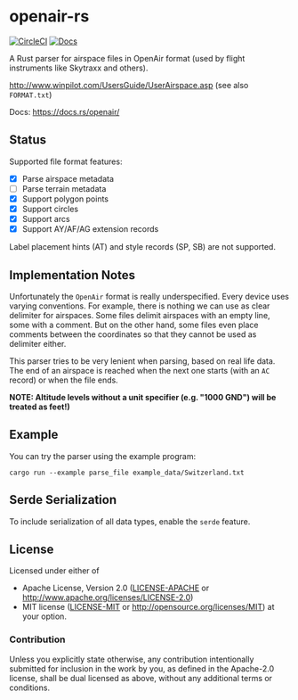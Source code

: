 # openair-rs

[![CircleCI][circle-ci-badge]][circle-ci]
[![Docs][docs-badge]][docs]

A Rust parser for airspace files in OpenAir format (used by flight instruments
like Skytraxx and others).

<http://www.winpilot.com/UsersGuide/UserAirspace.asp> (see also `FORMAT.txt`)

Docs: <https://docs.rs/openair/>

## Status

Supported file format features:

- [x] Parse airspace metadata
- [ ] Parse terrain metadata
- [x] Support polygon points
- [x] Support circles
- [x] Support arcs
- [x] Support AY/AF/AG extension records

Label placement hints (AT) and style records (SP, SB) are not supported.

## Implementation Notes

Unfortunately the `OpenAir` format is really underspecified. Every device
uses varying conventions. For example, there is nothing we can use as clear
delimiter for airspaces. Some files delimit airspaces with an empty line,
some with a comment. But on the other hand, some files even place comments
between the coordinates so that they cannot be used as delimiter either.

This parser tries to be very lenient when parsing, based on real life data.
The end of an airspace is reached when the next one starts (with an `AC`
record) or when the file ends.

**NOTE: Altitude levels without a unit specifier (e.g. "1000 GND") will be
treated as feet!)**

## Example

You can try the parser using the example program:

    cargo run --example parse_file example_data/Switzerland.txt

## Serde Serialization

To include serialization of all data types, enable the `serde` feature.

## License

Licensed under either of

- Apache License, Version 2.0 ([LICENSE-APACHE](LICENSE-APACHE) or
   <http://www.apache.org/licenses/LICENSE-2.0>)
- MIT license ([LICENSE-MIT](LICENSE-MIT) or
   <http://opensource.org/licenses/MIT>) at your option.

### Contribution

Unless you explicitly state otherwise, any contribution intentionally submitted
for inclusion in the work by you, as defined in the Apache-2.0 license, shall
be dual licensed as above, without any additional terms or conditions.

<!-- Badges -->
[circle-ci]: https://circleci.com/gh/dbrgn/openair-rs/tree/master
[circle-ci-badge]: https://circleci.com/gh/dbrgn/openair-rs/tree/master.svg?style=shield
[docs]: https://docs.rs/openair/
[docs-badge]: https://img.shields.io/badge/docs-docs.rs-yellow.svg?maxAge=3600
